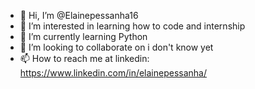 - 👋 Hi, I’m @Elainepessanha16
- 👀 I’m interested in learning how to code and internship
- 🌱 I’m currently learning Python
- 💞️ I’m looking to collaborate on i don't know yet
- 📫 How to reach me at linkedin: https://www.linkedin.com/in/elainepessanha/

<!---
Elainepessanha16/Elainepessanha16 is a ✨ special ✨ repository because its `README.md` (this file) appears on your GitHub profile.
You can click the Preview link to take a look at your changes.
--->
